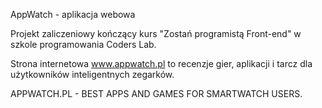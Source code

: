AppWatch - aplikacja webowa

Projekt zaliczeniowy kończący kurs "Zostań programistą Front-end" w szkole programowania Coders Lab.

Strona internetowa www.appwatch.pl to recenzje gier, aplikacji i tarcz dla użytkowników inteligentnych zegarków.

APPWATCH.PL - BEST APPS AND GAMES FOR SMARTWATCH USERS.
